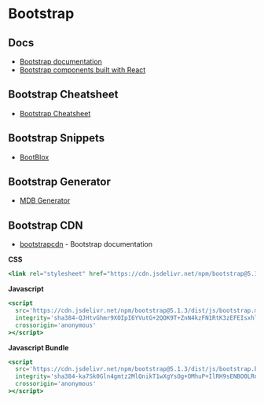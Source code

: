 # Bootstrap

## Docs

- [Bootstrap documentation](https://getbootstrap.com/docs/5.2/getting-started/introduction/)
- [Bootstrap components built with React](https://github.com/react-bootstrap/react-bootstrap)

## Bootstrap Cheatsheet

- [Bootstrap Cheatsheet](https://bootstrap-cheatsheet.themeselection.com/)

## Bootstrap Snippets

- [BootBlox](https://vaibhavsaini19.github.io/BootBlox/)

## Bootstrap Generator

- [MDB Generator](https://mdbootstrap.com/docs/standard/tools/)

## Bootstrap CDN

- [bootstrapcdn](https://www.bootstrapcdn.com/) - Bootstrap documentation

**CSS**

```jsx
<link rel="stylesheet" href="https://cdn.jsdelivr.net/npm/bootstrap@5.1.3/dist/css/bootstrap.min.css" integrity="sha384-1BmE4kWBq78iYhFldvKuhfTAU6auU8tT94WrHftjDbrCEXSU1oBoqyl2QvZ6jIW3" crossorigin="anonymous">
```

**Javascript**

```jsx
<script
  src='https://cdn.jsdelivr.net/npm/bootstrap@5.1.3/dist/js/bootstrap.min.js'
  integrity='sha384-QJHtvGhmr9XOIpI6YVutG+2QOK9T+ZnN4kzFN1RtK3zEFEIsxhlmWl5/YESvpZ13'
  crossorigin='anonymous'
></script>
```

**Javascript Bundle**

```jsx
<script
  src='https://cdn.jsdelivr.net/npm/bootstrap@5.1.3/dist/js/bootstrap.bundle.min.js'
  integrity='sha384-ka7Sk0Gln4gmtz2MlQnikT1wXgYsOg+OMhuP+IlRH9sENBO0LRn5q+8nbTov4+1p'
  crossorigin='anonymous'
></script>
```
